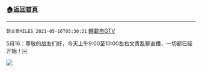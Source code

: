 ﻿###  [:house:返回首頁](https://github.com/ourhimalayas/txt)
---

`郭文贵MILES 2021-05-16T05:30:21` [轉載自GTV](https://gtv.org/web/#/UserInfo/5e596957357cc612d35a8044)

5月16：尊敬的战友们好，今天上午9:00至10:00左右文贵乱聊直播，一切都已经开始！￼

![](https://filegroup.gtv.org/cdn-cgi/image/width=600/https://filegroup.gtv.org/group7/web/20210516/05/30/0/02cc65734b9f38be0162d11a06d77461.jpg)
